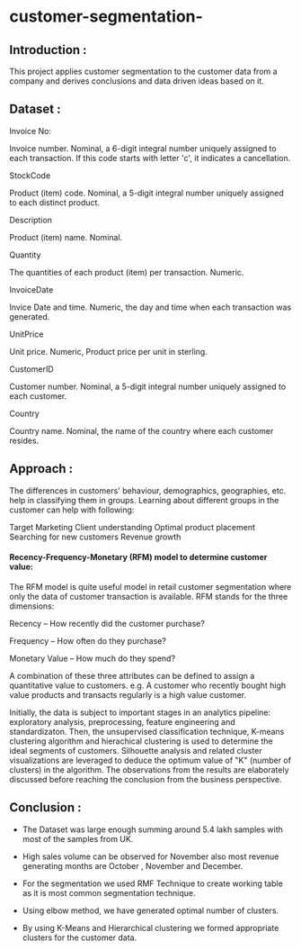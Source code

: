 # customer-segmentation-

## Introduction :

This project applies customer segmentation to the customer data from a company and derives conclusions and data driven ideas based on it.

## Dataset :

Invoice No:

Invoice number. Nominal, a 6-digit integral number uniquely assigned to each transaction. If this code starts with letter 'c', it indicates a cancellation.

StockCode

Product (item) code. Nominal, a 5-digit integral number uniquely assigned to each distinct product.

Description

Product (item) name. Nominal.

Quantity

The quantities of each product (item) per transaction. Numeric.

InvoiceDate

Invice Date and time. Numeric, the day and time when each transaction was generated.

UnitPrice

Unit price. Numeric, Product price per unit in sterling.

CustomerID

Customer number. Nominal, a 5-digit integral number uniquely assigned to each customer.

Country

Country name. Nominal, the name of the country where each customer resides.


## Approach :

The differences in customers' behaviour, demographics, geographies, etc. help in classifying them in groups. Learning about different groups in the customer can help with following:

Target Marketing Client understanding Optimal product placement Searching for new customers Revenue growth

#### Recency-Frequency-Monetary (RFM) model to determine customer value:

The RFM model is quite useful model in retail customer segmentation where only the data of customer transaction is available. RFM stands for the three dimensions:

Recency – How recently did the customer purchase? 

Frequency – How often do they purchase? 

Monetary Value – How much do they spend? 

A combination of these three attributes can be defined to assign a quantitative value to customers. e.g. A customer who recently bought high value products and transacts regularly is a high value customer.

Initially, the data is subject to important stages in an analytics pipeline: exploratory analysis, preprocessing, feature engineering and standardizaton. Then, the unsupervised classification technique, K-means clustering algorithm and hierachical clustering is used to determine the ideal segments of customers. Silhouette analysis and related cluster visualizations are leveraged to deduce the optimum value of "K" (number of clusters) in the algorithm. The observations from the results are elaborately discussed before reaching the conclusion from the business perspective.


## Conclusion :

- The Dataset was large enough summing around 5.4 lakh samples with most of the
samples from UK.

- High sales volume can be observed for November also most revenue generating
months are October , November and December.

- For the segmentation we used RMF Technique to create working table as it is most
common segmentation technique.

- Using elbow method, we have generated optimal number of clusters.

- By using K-Means and Hierarchical clustering we formed appropriate clusters for the
customer data.
